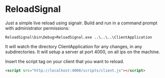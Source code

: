 ReloadSignal
============

Just a simple live reload using signalr.
Build and run in a command prompt with administrator permissions:

```
ReloadSignal\bin\Debug>ReloadSignal.exe ..\..\..\ClientApplication
```

It will watch the directory ClientApplication for any changes, in any subdirectories.
It will setup a server at port 4000, on all ips on the machine.

Insert the script tag on your client that you want to reload.

``` html
<script src="http://localhost:4000/scripts/client.js"></script> 
```
